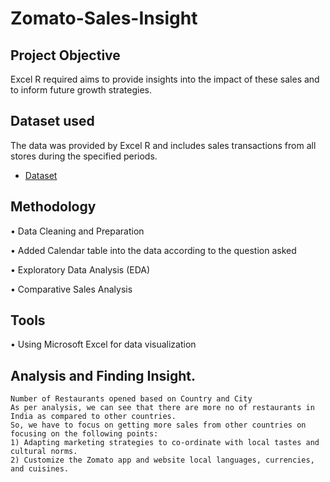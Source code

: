 # Zomato-Sales-Insight
## Project Objective
Excel R required aims to provide insights into the impact of these sales and to inform future growth strategies.
## Dataset used
The data was provided by Excel R and includes sales transactions from all stores during the specified periods.
-	<a href="https://github.com/Pravin12131/Zomato-Sales-Insight/blob/main/DATA.xlsx">Dataset</a>
## Methodology
•	Data Cleaning and Preparation

•	Added Calendar table into the data according to the question asked

•	Exploratory Data Analysis (EDA)

•	Comparative Sales Analysis
## Tools
•	Using Microsoft Excel for data visualization
## Analysis and Finding Insight.
    Number of Restaurants opened based on Country and City
 	As per analysis, we can see that there are more no of restaurants in India as compared to other countries. 
    So, we have to focus on getting more sales from other countries on focusing on the following points: 
 	1) Adapting marketing strategies to co-ordinate with local tastes and cultural norms.
 	2) Customize the Zomato app and website local languages, currencies, and cuisines.
